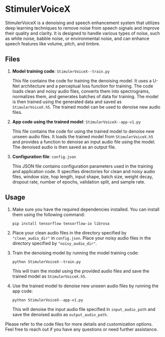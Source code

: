 # StimulerVoiceX

StimulerVoiceX is a denoising and speech enhancement system that utilizes deep learning techniques to remove noise from speech signals and improve their quality and clarity. It is designed to handle various types of noise, such as white noise, babble noise, or environmental noise, and can enhance speech features like volume, pitch, and timbre.

## Files

1. **Model training code**: `StimulerVoiceX--train.py`

   This file contains the code for training the denoising model. It uses a U-Net architecture and a perceptual loss function for training. The code loads clean and noisy audio files, converts them into spectrograms, normalizes them, and generates batches of data for training. The model is then trained using the generated data and saved as `StimulerVoiceX.h5`. The trained model can be used to denoise new audio files.

2. **App code using the trained model**: `StimulerVoiceX--app-v1.py`

   This file contains the code for using the trained model to denoise new unseen audio files. It loads the trained model from `StimulerVoiceX.h5` and provides a function to denoise an input audio file using the model. The denoised audio is then saved as an output file.

3. **Configuration file**: `config.json`

   This JSON file contains configuration parameters used in the training and application code. It specifies directories for clean and noisy audio files, window size, hop length, input shape, batch size, weight decay, dropout rate, number of epochs, validation split, and sample rate.

## Usage

1. Make sure you have the required dependencies installed. You can install them using the following command:

   ```
   pip install tensorflow tensorflow-io librosa
   ```

2. Place your clean audio files in the directory specified by `"clean_audio_dir"` in `config.json`. Place your noisy audio files in the directory specified by `"noisy_audio_dir"`.

3. Train the denoising model by running the model training code:

   ```
   python StimulerVoiceX--train.py
   ```

   This will train the model using the provided audio files and save the trained model as `StimulerVoiceX.h5`.

4. Use the trained model to denoise new unseen audio files by running the app code:

   ```
   python StimulerVoiceX--app-v1.py
   ```

   This will denoise the input audio file specified in `input_audio_path` and save the denoised audio as `output_audio_path`.

Please refer to the code files for more details and customization options. Feel free to reach out if you have any questions or need further assistance.
